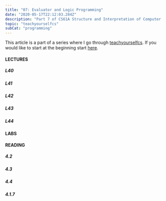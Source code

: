 ```yaml
---
title: "07: Evaluator and Logic Programming"
date: "2020-05-17T22:12:03.284Z"
description: "Part 7 of CS61A Structure and Interpretation of Computer Programs"
topic: "teachyourselfcs"
subCat: "programming"
---
```


This article is a part of a series where I go through [teachyourselfcs](https://teachyourselfcs.com/).
If you would like to start at the beginning start [here](https://bpp.dev/articles/teachyourselfcs/programming/00-getting-started/).

#### LECTURES

##### L40

##### L41

##### L42

##### L43

##### L44

#### LABS

#### READING

##### 4.2

##### 4.3

##### 4.4

##### 4.1.7
